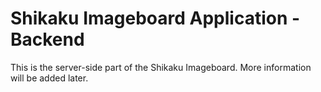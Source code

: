 # Shikaku Imageboard Application - Backend

This is the server-side part of the Shikaku Imageboard. More information will be added later.
